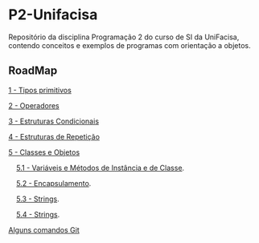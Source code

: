 # P2-Unifacisa

Repositório da disciplina Programação 2 do curso de SI da UniFacisa, contendo conceitos e exemplos de programas com orientação a objetos.

## RoadMap

[1 - Tipos primitivos](conteudos/TiposPrimitivos.md)

[2 - Operadores](conteudos/Operadores.md)

[3 - Estruturas Condicionais](conteudos/EstruturasCondicionais.md)

[4 - Estruturas de Repetição](conteudos/EstruturasDeRepeticao.md)

[5 - Classes e Objetos](conteudos/ClassesEObjetos.md)

&nbsp;  &nbsp;  [5.1 - Variáveis e Métodos de Instância e de Classe](conteudos/VariaveisEMetodosDeInstanciaEDeClasse.md).

&nbsp;  &nbsp;  [5.2 - Encapsulamento](conteudos/Encapsulamento.md).

&nbsp;  &nbsp;  [5.3 - Strings](conteudos/Strings.md).

&nbsp;  &nbsp;  [5.4 - Strings](conteudos/Arrays.md).

[Alguns comandos Git](https://gist.github.com/eduardolfalcao/27ae2effd7fd19dccaf4df2200c6fdcd)
